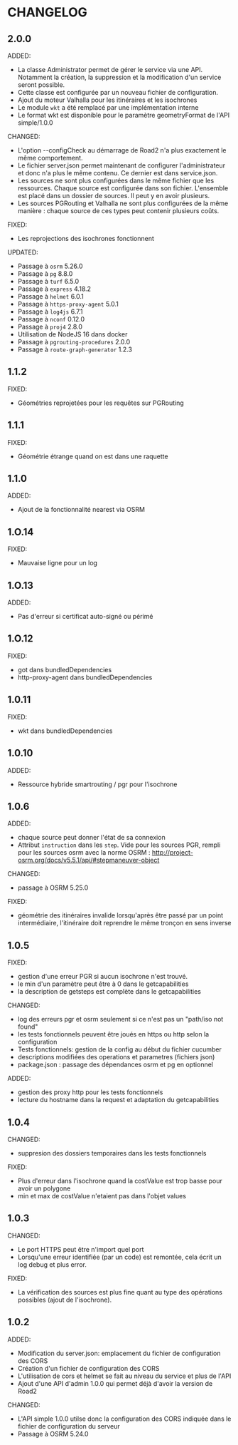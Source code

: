 # CHANGELOG

## 2.0.0

ADDED:
  - La classe Administrator permet de gérer le service via une API. Notamment la création, la suppression et la modification d'un service seront possible. 
  - Cette classe est configurée par un nouveau fichier de configuration. 
  - Ajout du moteur Valhalla pour les itinéraires et les isochrones
  - Le module `wkt` a été remplacé par une implémentation interne
  - Le format wkt est disponible pour le paramètre geometryFormat de l'API simple/1.0.0

CHANGED:
  - L'option --configCheck au démarrage de Road2 n'a plus exactement le même comportement. 
  - Le fichier server.json permet maintenant de configurer l'administrateur et donc n'a plus le même contenu. Ce dernier est dans service.json. 
  - Les sources ne sont plus configurées dans le même fichier que les ressources. Chaque source est configurée dans son fichier. L'ensemble est placé dans un dossier de sources. Il peut y en avoir plusieurs. 
  - Les sources PGRouting et Valhalla ne sont plus configurées de la même manière : chaque source de ces types peut contenir plusieurs coûts. 

FIXED:
  - Les reprojections des isochrones fonctionnent

UPDATED:
  - Passage à `osrm` 5.26.0
  - Passage à `pg` 8.8.0
  - Passage à `turf` 6.5.0
  - Passage à `express` 4.18.2
  - Passage à `helmet` 6.0.1
  - Passage à `https-proxy-agent` 5.0.1
  - Passage à `log4js` 6.7.1
  - Passage à `nconf` 0.12.0
  - Passage à `proj4` 2.8.0
  - Utilisation de NodeJS 16 dans docker
  - Passage à `pgrouting-procedures` 2.0.0
  - Passage à `route-graph-generator` 1.2.3

## 1.1.2

FIXED:
  - Géométries reprojetées pour les requêtes sur PGRouting

## 1.1.1

FIXED:
  - Géométrie étrange quand on est dans une raquette

## 1.1.0

ADDED:
  - Ajout de la fonctionnalité nearest via OSRM

## 1.O.14
FIXED:
  - Mauvaise ligne pour un log

## 1.O.13
ADDED:
  - Pas d'erreur si certificat auto-signé ou périmé

## 1.O.12
FIXED:
  - got dans bundledDependencies
  - http-proxy-agent dans bundledDependencies

## 1.0.11
FIXED:
  - wkt dans bundledDependencies

## 1.0.10
ADDED:
  - Ressource hybride smartrouting / pgr pour l'isochrone

## 1.0.6

ADDED:
 - chaque source peut donner l'état de sa connexion
 - Attribut `instruction` dans les `step`. Vide pour les sources PGR, rempli pour les sources osrm avec la norme OSRM : http://project-osrm.org/docs/v5.5.1/api/#stepmaneuver-object

CHANGED:
 - passage à OSRM 5.25.0

FIXED:
 - géométrie des itinéraires invalide lorsqu'après être passé par un point intermédiaire, l'itinéraire doit reprendre le même tronçon en sens inverse

## 1.0.5

FIXED:
 - gestion d'une erreur PGR si aucun isochrone n'est trouvé.
 - le min d'un paramètre peut être à 0 dans le getcapabilities
 - la description de getsteps est complète dans le getcapabilities

CHANGED:
 - log des erreurs pgr et osrm seulement si ce n'est pas un "path/iso not found"
 - les tests fonctionnels peuvent être joués en https ou http selon la configuration
 - Tests fonctionnels: gestion de la config au début du fichier cucumber
 - descriptions modifiées des operations et parametres (fichiers json)
 - package.json : passage des dépendances osrm et pg en optionnel

ADDED:
 - gestion des proxy http pour les tests fonctionnels
 - lecture du hostname dans la request et adaptation du getcapabilities

## 1.0.4

CHANGED:
 - suppresion des dossiers temporaires dans les tests fonctionnels

FIXED:
 - Plus d'erreur dans l'isochrone quand la costValue est trop basse pour avoir un polygone
 - min et max de costValue n'etaient pas dans l'objet values

## 1.0.3

CHANGED:
 - Le port HTTPS peut être n'import quel port
 - Lorsqu'une erreur identifiée (par un code) est remontée, cela écrit un log debug et plus error.

FIXED:
 - La vérification des sources est plus fine quant au type des opérations possibles (ajout de l'isochrone).

## 1.0.2

ADDED:
 - Modification du server.json: emplacement du fichier de configuration des CORS
 - Création d'un fichier de configuration des CORS
 - L'utilisation de cors et helmet se fait au niveau du service et plus de l'API
 - Ajout d'une API d'admin 1.0.0 qui permet déjà d'avoir la version de Road2

CHANGED:
 - L'API simple 1.0.0 utilse donc la configuration des CORS indiquée dans le fichier de configuration du serveur
 - Passage à OSRM 5.24.0
